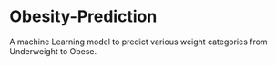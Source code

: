 # Obesity-Prediction
A machine Learning model to predict various weight categories from Underweight to Obese.
